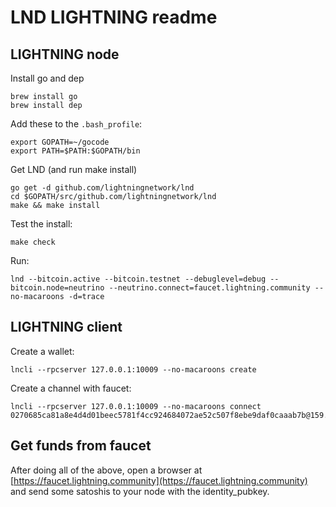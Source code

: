 # LND LIGHTNING readme


## LIGHTNING node

Install go and dep
```
brew install go
brew install dep
```

Add these to the ```.bash_profile```:
```
export GOPATH=~/gocode
export PATH=$PATH:$GOPATH/bin
```

Get LND (and run make install)
```
go get -d github.com/lightningnetwork/lnd
cd $GOPATH/src/github.com/lightningnetwork/lnd
make && make install
```

Test the install:
```
make check
```

Run:
```
lnd --bitcoin.active --bitcoin.testnet --debuglevel=debug --bitcoin.node=neutrino --neutrino.connect=faucet.lightning.community --no-macaroons -d=trace
```

## LIGHTNING client

Create a wallet:
```
lncli --rpcserver 127.0.0.1:10009 --no-macaroons create
```

Create a channel with faucet:
```
lncli --rpcserver 127.0.0.1:10009 --no-macaroons connect 0270685ca81a8e4d4d01beec5781f4cc924684072ae52c507f8ebe9daf0caaab7b@159.203.125.125
```

## Get funds from faucet

After doing all of the above, open a browser at [https://faucet.lightning.community](https://faucet.lightning.community) and send some satoshis to your node with the identity_pubkey.